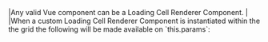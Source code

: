 <framework-specific-section frameworks="vue">
|Any valid Vue component can be a Loading Cell Renderer Component.
|
|When a custom Loading Cell Renderer Component is instantiated within the the grid the following will be made available on `this.params`:
</framework-specific-section>
